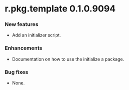# r.pkg.template 0.1.0.9094

### New features

* Add an initializer script.

### Enhancements

* Documentation on how to use the initialize a package.

### Bug fixes

* None.
